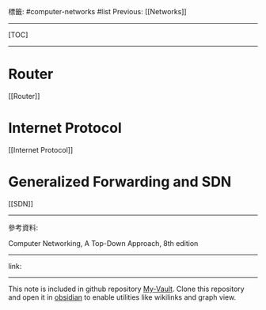 標籤: #computer-networks #list 
Previous: [[Networks]]

---

[TOC]

---

# Router

[[Router]]

# Internet Protocol

[[Internet Protocol]]

# Generalized Forwarding and SDN

[[SDN]]

---

參考資料:

Computer Networking, A Top-Down Approach, 8th edition

---

link:


---

This note is included in github repository [My-Vault](https://github.com/LittleD3092/My-Vault.git). Clone this repository and open it in [obsidian](https://obsidian.md/) to enable utilities like wikilinks and graph view.